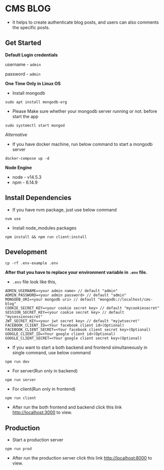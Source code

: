 # CMS BLOG

- It helps to create authenticate blog posts, and users can also comments the specific posts.

## Get Started

**Default Login credentials**

username - `admin`

password - `admin`

**One Time Only in Linux OS**

- Install mongodb
```shell
sudo apt install mongodb-org
```

- Please Make sure whether your mongodb server running or not. before start the app
```
sudo systemctl start mongod
```

*Alternative*

- If you have docker machine, run below command to start a mongodb server
```shell
docker-compose up -d
```

**Node Engine**
- node - v14.5.3
- npm - 6.14.9

## Install Dependencies

- If you have nvm package, just use below command
```shell
nvm use
```

- Install node_modules packages
```shell
npm install && npm run client:install
```

## Development

```shell
cp -rf .env-example .env
```

**After that you have to replace your environment variable in `.env` file.**

- `.env` file look like this,

```env
ADMIN_USERNAME=<your admin name> // default "admin"
ADMIN_PASSWORD=<your admin password> // default "admin"
MONGODB_URI=<your mongodb uri> // default "mongodb://localhost/cms-blog"
COOKIE_SECRET_KEY=<your cookie secret key> // default "mycookiesecret"
SESSION_SECRET_KEY=<your cookie secret key> // default "mysessionsecret"
JWT_SECRET_KEY=<your jwt secret key> // default "myjwtsecret"
FACEBOOK_CLIENT_ID=<Your facebook client id>(Optional)
FACEBOOK_CLIENT_SECRET=<Your facebook client secret key>(Optional)
GOOGLE_CLIENT_ID=<Your google client id>(Optional)
GOOGLE_CLIENT_SECRET=<Your google client secret key>(Optional)
```

- If you want to start a both backend and frontend simultaneously in single command, use below command
```shell
npm run dev
```

- For server(Run only in backend)
```shell
npm run server
```

- For client(Run only in frontend)
```shell
npm run client
```

- After run the both frontend and backend click this link [http://localhost:3000](http://localhost:3000) to view.

## Production

- Start a production server
```shell
npm run prod
```

- After run the production server click this link [http://localhost:8000](http://localhost:8000) to view.
